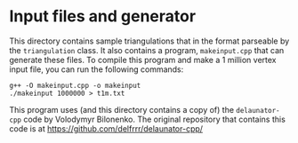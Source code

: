 # Input files and generator

This directory contains sample triangulations that in the format parseable by the `triangulation` class. It also contains a program, `makeinput.cpp` that can generate these files. To compile this program and make a 1 million vertex input file, you can run the following commands:

    g++ -O makeinput.cpp -o makeinput
    ./makeinput 1000000 > t1m.txt

This program uses (and this directory contains a copy of) the `delaunator-cpp` code by Volodymyr Bilonenko. The original repository that contains this code is at https://github.com/delfrrr/delaunator-cpp/